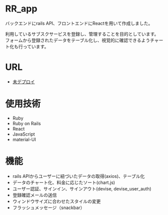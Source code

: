 # RR_app
バックエンドにrails API、フロントエンドにReactを用いて作成しました。

利用しているサブスクサービスを登録し、管理することを目的としています。
フォームから登録されたデータをテーブル化し、視覚的に確認できるようチャート化も行っています。

# URL
* [未デプロイ]()

# 使用技術
* Ruby
* Ruby on Rails
* React
* JavaScript
* material-UI

# 機能
* rails APIからユーザーに紐づいたデータの取得(axios)、テーブル化
* データのチャート化、料金に応じたソート(chart.js)
* ユーザー認証、サインイン、サインアウト(devise, devise_user_auth)
* 登録確認メールの送信
* ウィンドウサイズに合わせたスタイルの変更
* フラッシュメッセージ（snackbar）

